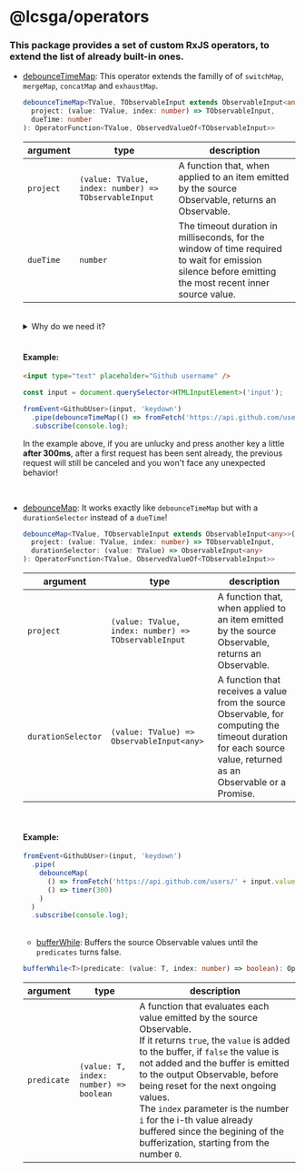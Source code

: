 # @lcsga/operators

### This package provides a set of custom RxJS operators, to extend the list of already built-in ones.

- [debounceTimeMap](./src/lib/debounce-time-map.ts): This operator extends the familly of of `switchMap`, `mergeMap`, `concatMap` and `exhaustMap`.

  ```ts
  debounceTimeMap<TValue, TObservableInput extends ObservableInput<any>>(
    project: (value: TValue, index: number) => TObservableInput,
    dueTime: number
  ): OperatorFunction<TValue, ObservedValueOf<TObservableInput>>
  ```

  | argument  | type                                                 | description                                                                                                                                            |
  | --------- | ---------------------------------------------------- | ------------------------------------------------------------------------------------------------------------------------------------------------------ |
  | `project` | `(value: TValue, index: number) => TObservableInput` | A function that, when applied to an item emitted by the source Observable, returns an Observable.                                                      |
  | `dueTime` | `number`                                             | The timeout duration in milliseconds, for the window of time required to wait for emission silence before emitting the most recent inner source value. |

  <br/>

  <details>
  <summary>Why do we need it?</summary>

  Here is a use case you could easily encounter yourself:

  You made a searchbar and you'd like to send a fetch request, while typing within it.

  To avoid sending many requests at the same time (possibly causing an issue, receiving the first response after the second one for example) you would need to cancel the previous one by using a [switchMap](https://rxjs.dev/api/index/function/switchMap).

  Another great thing you could and should do is, before sending any request, wait for a certain amount of time with no more input. To do so, you could use a [debounceTime](https://rxjs.dev/api/index/function/debounceTime).

  <br/>

  #### Example:

  ```html
  <input type="text" placeholder="Github username" />
  ```

  ```ts
  const input = document.querySelector<HTMLInputElement>('input');

  fromEvent<GithubUser>(input, 'keydown')
    .pipe(
      debounceTime(300),
      switchMap(() => fromFetch('https://api.github.com/users/' + input.value, { selector: (res) => res.json() }))
    )
    .subscribe(console.log);
  ```

  With those two operators, everything works as expected... or not!

  What happens if your timing is bad and you press another set of key, with the first one pressed after **301ms**, then the others **under 300ms each**?

  **=> You will never go through the `switchMap` for a second time, as you could expect, which means that the previous request won't be canceled!**

  <br />

  **Here comes the `debounceTimeMap` custom operator to the rescue!**

  As you could probably guess, it simply is a combination of a `debounceTime` **and** a `switchMap`.
  </details>

  <br/>

  #### Example:

  ```html
  <input type="text" placeholder="Github username" />
  ```

  ```ts
  const input = document.querySelector<HTMLInputElement>('input');

  fromEvent<GithubUser>(input, 'keydown')
    .pipe(debounceTimeMap(() => fromFetch('https://api.github.com/users/' + input.value, { selector: (res) => res.json() }), 300))
    .subscribe(console.log);
  ```

  In the example above, if you are unlucky and press another key a little **after 300ms**, after a first request has been sent already, the previous request will still be canceled and you won't face any unexpected behavior!

<br/>

- [debounceMap](./src/lib/debounce-map.ts): It works exactly like `debounceTimeMap` but with a `durationSelector` instead of a `dueTime`!

  ```ts
  debounceMap<TValue, TObservableInput extends ObservableInput<any>>(
    project: (value: TValue, index: number) => TObservableInput,
    durationSelector: (value: TValue) => ObservableInput<any>
  ): OperatorFunction<TValue, ObservedValueOf<TObservableInput>>
  ```

  | argument           | type                                                 | description                                                                                                                                                    |
  | ------------------ | ---------------------------------------------------- | -------------------------------------------------------------------------------------------------------------------------------------------------------------- |
  | `project`          | `(value: TValue, index: number) => TObservableInput` | A function that, when applied to an item emitted by the source Observable, returns an Observable.                                                              |
  | `durationSelector` | `(value: TValue) => ObservableInput<any>`            | A function that receives a value from the source Observable, for computing the timeout duration for each source value, returned as an Observable or a Promise. |

  <br/>

  #### Example:

  ```ts
  fromEvent<GithubUser>(input, 'keydown')
    .pipe(
      debounceMap(
        () => fromFetch('https://api.github.com/users/' + input.value, { selector: (res) => res.json() }),
        () => timer(300)
      )
    )
    .subscribe(console.log);
  ```

  <br/>

  - [bufferWhile](./src/lib/buffer-while.ts): Buffers the source Observable values until the `predicates` turns false.

  ```ts
  bufferWhile<T>(predicate: (value: T, index: number) => boolean): OperatorFunction<T, T[]>
  ```

  | argument    | type                                   | description                                                                                                                                                                                                                                                                                                                                                                                                                         |
  | ----------- | -------------------------------------- | ----------------------------------------------------------------------------------------------------------------------------------------------------------------------------------------------------------------------------------------------------------------------------------------------------------------------------------------------------------------------------------------------------------------------------------- |
  | `predicate` | `(value: T, index: number) => boolean` | A function that evaluates each value emitted by the source Observable.<br />If it returns `true`, the `value` is added to the buffer, if `false` the value is not added and the buffer is emitted to the output Observable, before being reset for the next ongoing values.<br />The `index` parameter is the number `i` for the i-th value already buffered since the begining of the bufferization, starting from the number `0`. |
